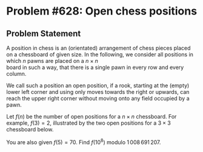 # Problem #628: Open chess positions 

## Problem Statement 


A position in chess is an (orientated) arrangement of chess pieces placed on a chessboard of given size. In the following, we consider all positions in which $n$ pawns are placed on a  $n \times n$  
board in such a way, that there is a single pawn in every row and every column.



We call such a position an open position, if a rook, starting at the (empty) lower left corner and using only moves towards the right or upwards, can reach the upper right corner without moving onto any field occupied by a pawn. 

Let $f(n)$ be the number of open positions for a $n \times n$ chessboard.
For example, $f(3)=2$, illustrated by the two open positions for a $3  \times 3$ chessboard below.




You are also given $f(5)=70$.
Find $f(10^8)$ modulo $1\,008\,691\,207$.
